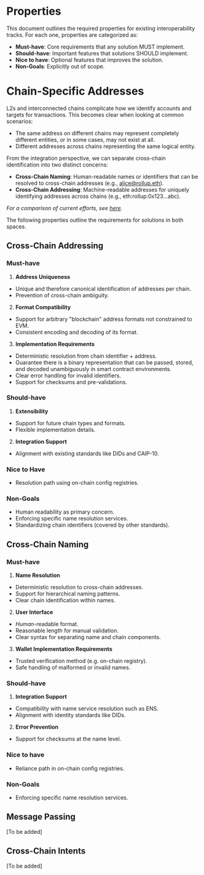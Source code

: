# Properties

This document outlines the required properties for existing interoperability tracks. For each one, properties are categorized as:

- **Must-have**: Core requirements that any solution MUST implement.
- **Should-have**: Important features that solutions SHOULD implement.
- **Nice to have**: Optional features that improves the solution.
- **Non-Goals**: Explicitly out of scope.

# Chain-Specific Addresses

L2s and interconnected chains complicate how we identify accounts and targets for transactions. This becomes clear when looking at common scenarios:
* The same address on different chains may represent completely different entities, or in some cases, may not exist at all.
* Different addresses across chains representing the same logical entity.

From the integration perspective, we can separate cross-chain identification into two distinct concerns:

- **Cross-Chain Naming**: Human-readable names or identifiers that can be resolved to cross-chain addresses (e.g., alice@rollup.eth).
- **Cross-Chain Addressing**: Machine-readable addresses for uniquely identifying addresses across chains (e.g., eth:rollup:0x123...abc).

_For a comparison of current efforts, see [here](./docs/chain-specific-addresses/csa-current-efforts.md)._

The following properties outline the requirements for solutions in both spaces.

## Cross-Chain Addressing

### Must-have

1. **Address Uniqueness**
- Unique and therefore canonical identification of addresses per chain.
- Prevention of cross-chain ambiguity.

2. **Format Compatibility**
- Support for arbitrary "blockchain" address formats not constrained to EVM.
- Consistent encoding and decoding of its format.

3. **Implementation Requirements**
- Deterministic resolution from chain identifier + address.
- Guarantee there is a binary representation that can be passed, stored, and decoded unambiguously in smart contract environments.
- Clear error handling for invalid identifiers.
- Support for checksums and pre-validations.

### Should-have

1. **Extensibility**
- Support for future chain types and formats.
- Flexible implementation details.

2. **Integration Support**
- Alignment with existing standards like DIDs and CAIP-10.

### Nice to Have

- Resolution path using on-chain config registries.

### Non-Goals

- Human readability as primary concern.
- Enforcing specific name resolution services.
- Standardizing chain identifiers (covered by other standards).

## Cross-Chain Naming

### Must-have

1. **Name Resolution**
- Deterministic resolution to cross-chain addresses.
- Support for hierarchical naming patterns.
- Clear chain identification within names.

2. **User Interface**
- _Human_-readable format.
- Reasonable length for manual validation.
- Clear syntax for separating name and chain components.

3. **Wallet Implementation Requirements**
- Trusted verification method (e.g. on-chain registry).
- Safe handling of malformed or invalid names.

### Should-have

1. **Integration Support**
- Compatibility with name service resolution such as ENS.
- Alignment with identity standards like DIDs.

2. **Error Prevention**
- Support for checksums at the name level.

### Nice to have
- Reliance path in on-chain config registries.

### Non-Goals
- Enforcing specific name resolution services.

## Message Passing

[To be added]

## Cross-Chain Intents

[To be added]
